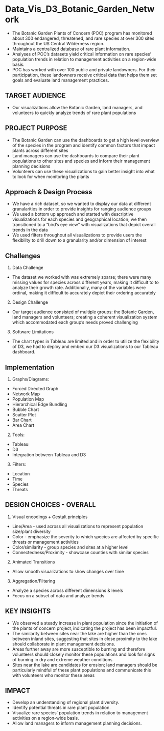 # Data_Vis_D3_Botanic_Garden_Network
* The Botanic Garden Plants of Concern (POC) program has monitored about 300 endangered, threatened, and rare species at over 300 sites throughout the US Central Wilderness region.
* Maintains a centralized database of rare plant information.
* Analyses of POC’s datasets yield critical information on rare species’ population trends in relation to management activities on a region-wide basis.
* POC has worked with over 100 public and private landowners. For their participation, these landowners receive critical data that helps them set goals and evaluate land management practices.

TARGET AUDIENCE
--------------
* Our visualizations allow the Botanic Garden, land managers, and volunteers to quickly analyze trends of rare plant populations 

PROJECT PURPOSE
--------------
* The Botanic Garden can use the dashboards to get a high level overview of the species in the program and identify common factors that impact plants across different sites
* Land managers can use the dashboards to compare their plant populations to other sites and species and inform their management planning decisions
* Volunteers can use these visualizations to gain better insight into what to look for when monitoring the plants

Approach & Design Process
--------------
* We have a rich dataset, so we wanted to display our data at different granularities in order to provide insights for ranging audience groups
* We used a bottom up approach and started with descriptive visualizations for each species and geographical location; we then transitioned to a “bird’s eye view” with visualizations that depict overall trends in the data
* We used filters throughout all visualizations to provide users the flexibility to drill down to a granularity and/or dimension of interest

Challenges
--------------
1. Data Challenge
* The dataset we worked with was extremely sparse; there were many missing values for species across different years, making it difficult to to analyze their growth rate. Additionally, many of the variables were ordinal, making it difficult to accurately depict their ordering accurately

2. Design Challenge
* Our target audience consisted of multiple groups: the Botanic Garden, land managers and volunteers; creating a coherent visualization system which accommodated each group’s needs proved challenging

3. Software Limitations
* The chart types in Tableau are limited and in order to utilize the flexibility of D3, we had to deploy and embed our D3 visualizations to our Tableau dashboard.

Implementation
--------------
1. Graphs/Diagrams:
* Forced Directed Graph
* Network Map
* Population Map
* Hierarchical Edge Bundling
* Bubble Chart
* Scatter Plot
* Bar Chart
* Area Chart

2. Tools: 
* Tableau 
* D3
* Integration between Tableau and D3

3. Filters:
* Location
* Time
* Species
* Threats

DESIGN CHOICES - OVERALL
--------------------------
1. Visual encodings + Gestalt principles
* Line/Area - used across all visualizations to represent population size/plant diversity
* Color - emphasize the severity to which species are affected by specific threats or management activities
* Color/similarity - group species and sites at a higher level
* Connectedness/Proximity - showcase counties with similar species

2. Animated Transitions
* Allow smooth visualizations to show changes over time

3. Aggregation/Filtering
* Analyze a species across different dimensions & levels
* Focus on a subset of data and analyze trends

KEY INSIGHTS
---------------
* We observed a steady increase in plant population since the initiation of the plants of concern project, indicating the project has been impactful.
* The similarity between sites near the lake are higher than the ones between inland sites, suggesting that sites in close proximity to the lake should collaborate in plant management decisions.
* Areas further away are more susceptible to burning and therefore volunteers should closely monitor these populations and look for signs of burning in dry and extreme weather conditions.
* Sites near the lake are candidates for erosion; land managers should be particularly mindful of these plant populations and communicate this with volunteers who monitor these areas 

IMPACT
---------
* Develop an understanding of regional plant diversity.
* Identify potential threats in rare plant population.
* Visualize rare species’ population trends in relation to management activities on a region-wide basis.
* Allow land managers to inform management planning decisions.





